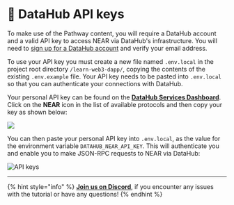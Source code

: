 # 🧩 DataHub API keys

To make use of the Pathway content, you will require a DataHub account and a valid API key to access NEAR via DataHub's infrastructure.
You will need to [sign up for a DataHub account](https://auth.figment.io/sign_up) and verify your email address.

To use your API key you must create a new file named `.env.local` in the project root directory `/learn-web3-dapp/`, copying the contents of the existing `.env.example` file. Your API key needs to be pasted into `.env.local` so that you can authenticate your connections with DataHub.

Your personal API key can be found on the [**DataHub Services Dashboard**](https://datahub.figment.io/). Click on the **NEAR** icon in the list of available protocols and then copy your key as shown below:

![](https://raw.githubusercontent.com/figment-networks/learn-web3-dapp/main/markdown/__images__/near/near-setup.gif)

You can then paste your personal API key into `.env.local`, as the value for the environment variable `DATAHUB_NEAR_API_KEY`. This will authenticate you and enable you to make JSON-RPC requests to NEAR via DataHub:

![API keys](https://raw.githubusercontent.com/figment-networks/learn-web3-dapp/main/markdown/__images__/near/near-setup.png)

---

{% hint style="info" %}
[**Join us on Discord**](https://figment.io/devchat), if you encounter any issues with the tutorial or have any questions!
{% endhint %}
